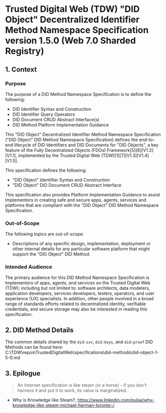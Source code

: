 # Trusted Digital Web (TDW) "DID Object" Decentralized Identifier Method Namespace Specification version 1.5.0 (Web 7.0 Sharded Registry)

## 1. Context

### Purpose

The purpose of a DID Method Namespace Specification is to define the following:
- DID Identifier Syntax and Construction
- DID Identifier Query Operators
- DID Document CRUD Abstract Interface(s)
- DID Method Platform Implementation Guidance

This "DID Object" Decentralized Identifier Method Namespace Specification ("DID Object" DID Method Namespace Specification) 
defines the end-to-end lifecycle of DID Identifiers and DID Documents for "DID Objects", a key feature of the
Fully Decentralized Objects (FDOs) Framework[5][6][V1.2][V1.1], implemented by the Trusted Digital Web (TDW)[1][7][V1.3][V1.4][V1.5]. 

This specification defines the following:
- "DID Object" Identifier Syntax and Construction
- "DID Object" DID Document CRUD Abstract Interface

This specification also provides Platform Implementation Guidance to assist Implementors in creating safe and secure apps, agents, services and platforms
that are compliant with the "DID Object" DID Method Namespace Specification.

### Out-of-Scope

The following topics are out-of-scope:
- Descriptions of any specific design, implementation, deployment or other internal details for any particular software platform that might support the "DID Object" DID Method.

### Intended Audience

The primary audience for this DID Method Namespace Specification is Implementors of apps, agents, and services on 
the Trusted Digital Web (TDW); including but not limited to: 
software architects, data modelers, application developers, services developers, testers, operators, and user experience (UX) specialists. 
In addition, other people involved in a broad range of standards efforts related to decentralized identity,
verifiable credentials, and secure storage may also be interested in reading this specification.

## 2. DID Method Details

The common details shared by the `did:svc`, `did:keys`, and `did:proof` DID Methods can be found here: C:\TDW\repos\TrustedDigitalWeb\specifications\did-methods\did-object-1-5-0.md

## 3. Epilogue

>An Internet specification is like steam (or a horse) - if you don't harness it and put it to work, its value is marginalized.

- Why is Knowledge like Steam?, https://www.linkedin.com/pulse/why-knowledge-like-steam-michael-herman-toronto-/.
